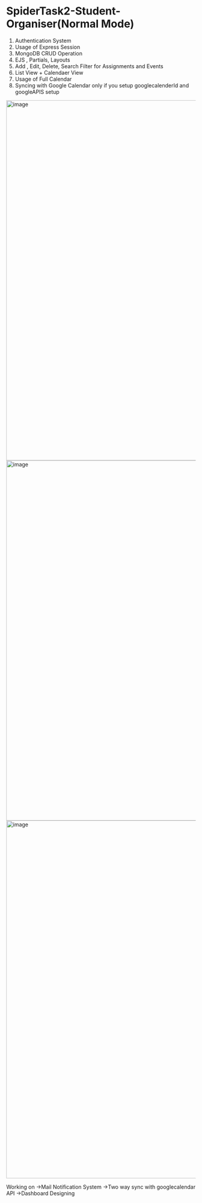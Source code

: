 # SpiderTask2-Student-Organiser(Normal Mode)
1) Authentication System
2) Usage of Express Session
3) MongoDB CRUD Operation
4) EJS , Partials, Layouts
5) Add , Edit, Delete, Search Filter for Assignments and Events
6) List View + Calendaer View
7) Usage of Full Calendar
8) Syncing with Google Calendar only if you setup googlecalenderId and googleAPIS setup

<img width="956" alt="image" src="https://github.com/Hari-Kumar-A/SpiderTask2-Student-Organiser/assets/125040587/e02fc702-c435-4d1d-90c9-8acfedde816f">
<img width="956" alt="image" src="https://github.com/Hari-Kumar-A/SpiderTask2-Student-Organiser/assets/125040587/27de8762-6993-4fa9-b9f1-48da50c6c073">
<img width="950" alt="image" src="https://github.com/Hari-Kumar-A/SpiderTask2-Student-Organiser/assets/125040587/6cabfb1b-a360-4903-8aa4-f417a20d6d60">

Working on ->Mail Notification System
            ->Two way sync with googlecalendar API
            ->Dashboard Designing


